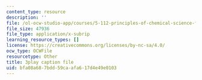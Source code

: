 ```yaml
---
content_type: resource
description: ''
file: /ol-ocw-studio-app/courses/5-112-principles-of-chemical-science-fall-2005/bfa08a687bdd59caafa617d4e49e0103_CgzHOo9NaOY.vtt
file_size: 47936
file_type: application/x-subrip
learning_resource_types: []
license: https://creativecommons.org/licenses/by-nc-sa/4.0/
ocw_type: OCWFile
resourcetype: Other
title: 3play caption file
uid: bfa08a68-7bdd-59ca-afa6-17d4e49e0103
---
```

